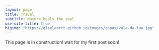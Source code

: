 ```yaml
---
layout: page
title: Travel
subtitle: Nature heals the soul
use-site-title: true
bigimg: "https://giselaortt.github.io/images/capas/vale-da-lua.jpg"
---
```


This page is in construction! wait for my first post soon!